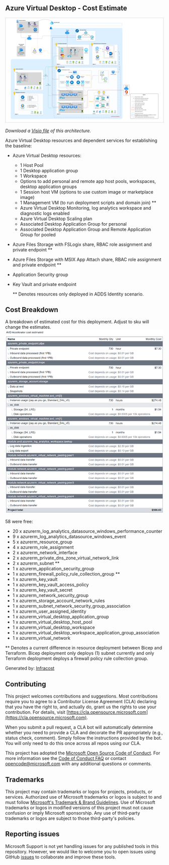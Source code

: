 ## Azure Virtual Desktop - Cost Estimate

![Azure Virtual Desktop accelerator diagram](./diagrams/avd-accelerator-baseline-architecture.png)

_Download a [Visio file](./diagrams/avd-accelerator-baseline-architecture.vsdx) of this architecture._

Azure Virtual Desktop resources and dependent services for establishing the baseline:

- Azure Virtual Desktop resources:
  - 1 Host Pool
  - 1 Desktop application group
  - 1 Workspace
  - Options to add personal and remote app host pools, workspaces, desktop application groups
  - 1 Session host VM (options to use custom image or marketplace image)
  - 1 Management VM (to run deployment scripts and domain join) **
  - Azure Virtual Desktop Monitoring, log analytics workspace and diagnostic logs enabled
  - Azure Virtual Desktop Scaling plan
  - Associated Desktop Application Group for personal
  - Associated Desktop Application Group and Remote Application Group for pooled
- Azure Files Storage with FSLogix share, RBAC role assignment and private endpoint **
- Azure Files Storage with MSIX App Attach share, RBAC role assignment and private endpoint **
- Application Security group
- Key Vault and private endpoint

  ** Denotes resources only deployed in ADDS Identity scenario.

## Cost Breakdown

A breakdown of estimated cost for this deployment. Adjust to sku will change the estimates.
![Cost Estimate](./diagrams/cost-estimate.png)

58 were free:

- 20 x azurerm_log_analytics_datasource_windows_performance_counter
- 9 x azurerm_log_analytics_datasource_windows_event
- 5 x azurerm_resource_group
- 4 x azurerm_role_assignment
- 2 x azurerm_network_interface
- 2 x azurerm_private_dns_zone_virtual_network_link
- 2 x azurerm_subnet **
- 1 x azurerm_application_security_group
- 1 x azurerm_firewall_policy_rule_collection_group **
- 1 x azurerm_key_vault
- 1 x azurerm_key_vault_access_policy
- 1 x azurerm_key_vault_secret
- 1 x azurerm_network_security_group
- 1 x azurerm_storage_account_network_rules
- 1 x azurerm_subnet_network_security_group_association
- 1 x azurerm_user_assigned_identity
- 1 x azurerm_virtual_desktop_application_group
- 1 x azurerm_virtual_desktop_host_pool
- 1 x azurerm_virtual_desktop_workspace
- 1 x azurerm_virtual_desktop_workspace_application_group_association
- 1 x azurerm_virtual_network

** Denotes a current difference in resource deployment between Bicep and Terraform. Bicep deployment only deploys (1) subnet currently and only Terraform deployment deploys a firewall policy rule collection group.

Generated by: [Infracost](https://www.infracost.io/)

## Contributing

This project welcomes contributions and suggestions.  Most contributions require you to agree to a
Contributor License Agreement (CLA) declaring that you have the right to, and actually do, grant us
the rights to use your contribution. For details, visit [https://cla.opensource.microsoft.com](https://cla.opensource.microsoft.com).

When you submit a pull request, a CLA bot will automatically determine whether you need to provide
a CLA and decorate the PR appropriately (e.g., status check, comment). Simply follow the instructions
provided by the bot. You will only need to do this once across all repos using our CLA.

This project has adopted the [Microsoft Open Source Code of Conduct](https://opensource.microsoft.com/codeofconduct/).
For more information see the [Code of Conduct FAQ](https://opensource.microsoft.com/codeofconduct/faq/) or
contact [opencode@microsoft.com](mailto:opencode@microsoft.com) with any additional questions or comments.

## Trademarks

This project may contain trademarks or logos for projects, products, or services. Authorized use of Microsoft
trademarks or logos is subject to and must follow
[Microsoft's Trademark & Brand Guidelines](https://www.microsoft.com/legal/intellectualproperty/trademarks).
Use of Microsoft trademarks or logos in modified versions of this project must not cause confusion or imply Microsoft sponsorship.
Any use of third-party trademarks or logos are subject to those third-party's policies.

## Reporting issues

Microsoft Support is not yet handling issues for any published tools in this repository. However, we would like to welcome you to open issues using GitHub [issues](https://github.com/Azure/avdaccelerator/issues) to collaborate and improve these tools.
